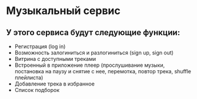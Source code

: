 # Музыкальный сервис

## У этого сервиса будут следующие функции:

- Регистрация (log in)
- Возможность залогиниться и разлогиниться (sign up, sign out)
- Витрина с доступными треками
- Встроенный в приложение плеер (прослушивание музыки, постановка на паузу и снятие с нее, перемотка, повтор трека, shuffle плейлиста)
- Добавление трека в избранное
- Список подборок
